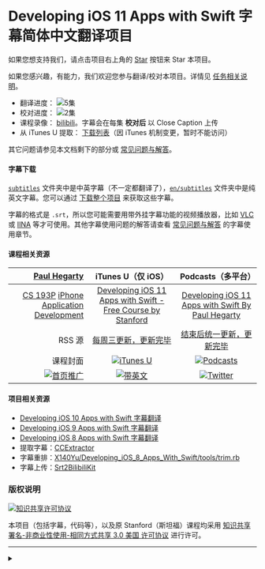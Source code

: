 # Developing iOS 11 Apps with Swift 字幕简体中文翻译项目

如果您想支持我们，请点击项目右上角的 <a class="github-button" href="https://github.com/ApolloZhu/Developing-iOS-11-Apps-with-Swift" data-icon="octicon-star" data-show-count="true" aria-label="Star ApolloZhu/Developing-iOS-11-Apps-with-Swift on GitHub">Star</a> 按钮来 Star 本项目。

如果您感兴趣，有能力，我们欢迎您参与翻译/校对本项目。详情见 [任务相关说明](https://github.com/ApolloZhu/Developing-iOS-11-Apps-with-Swift/blob/master/CONTRIBUTING.md)。

- 翻译进度： ![5集](http://progressed.io/bar/5?scale=20&suffix=%E9%9B%86)
- 校对进度： ![2集](http://progressed.io/bar/3?scale=20&suffix=%E9%9B%86)
- 课程录像： [bilibili](https://www.bilibili.com/video/av16339375/)。字幕会在每集 **校对后** 以 Close Caption 上传
- 从 iTunes U 提取： [下载列表](./tools/update/download.md)（因 iTunes 机制变更，暂时不能访问）

其它问题请参见本文档剩下的部分或 [常见问题与解答](./SUPPORT.md)。

#### 字幕下载

[`subtitles`](./subtitles) 文件夹中是中英字幕（不一定都翻译了），[`en/subtitles`](./en/subtitles) 文件夹中是纯英文字幕。您可以通过 [下载整个项目](https://github.com/ApolloZhu/Developing-iOS-11-Apps-with-Swift/archive/master.zip) 来获取这些字幕。

字幕的格式是 `.srt`，所以您可能需要用带外挂字幕功能的视频播放器，比如 [VLC](http://www.videolan.org/vlc/index.zh.html) 或 [IINA](https://lhc70000.github.io/iina/zh-cn/) 等才可使用。其他字幕使用问题的解答请查看 [常见问题与解答](./SUPPORT.md) 的字幕使用章节。

#### 课程相关资源

|[Paul Hegarty](https://piazza.com/professors/show/paul_hegarty)|iTunes U（仅 iOS）|Podcasts（多平台）|
|--:|:--:|:--:|
|[CS 193P](http://web.stanford.edu/class/cs193p/cgi-bin/drupal/) [iPhone Application Development](https://explorecourses.stanford.edu/search?q=CS+193P%3A+iOS+Application+Development)|[Developing iOS 11 Apps with Swift - Free Course by Stanford](https://itunes.apple.com/course/id1309275316) |[Developing iOS 11 Apps with Swift By Paul Hegarty](https://itunes.apple.com/podcast/id1315130780)|
|RSS 源|[每周三更新，更新完毕](https://p1-u.itunes.apple.com/WebObjects/LZStudent.woa/ra/feed/CODOAOSRJY0GOAQH)|[结束后统一更新，更新完毕](http://podcasts.apple.com/stanford/developing_ios11_apps.xml)|
|课程封面|[![iTunes U](https://is3-ssl.mzstatic.com/image/thumb/course/CobaltPublic128/v4/81/d0/9c/81d09ca1-ec7b-19b2-a215-4ae39df215c5/source/466x570.png)](https://is3-ssl.mzstatic.com/image/thumb/course/CobaltPublic128/v4/81/d0/9c/81d09ca1-ec7b-19b2-a215-4ae39df215c5/source/466x570.png)|[![Podcasts](http://is1.mzstatic.com/image/thumb/Music128/v4/fa/b1/5c/fab15cf7-b968-7e65-0f32-9955ae02fc3e/source/1024x1024bb.jpg)](http://is1.mzstatic.com/image/thumb/Music128/v4/fa/b1/5c/fab15cf7-b968-7e65-0f32-9955ae02fc3e/source/1024x1024bb.jpg)|
|[![首页推广](http://is5.mzstatic.com/image/thumb/comp/Features118/v4/b5/ad/37/b5ad3702-1d82-94b6-3056-787cbf98c41b/temp..lejovgyc.png/1360x520fa.jpg)](http://is5.mzstatic.com/image/thumb/comp/Features118/v4/b5/ad/37/b5ad3702-1d82-94b6-3056-787cbf98c41b/temp..lejovgyc.png/1360x520fa.jpg)|[![带英文](http://is5.mzstatic.com/image/thumb/comp/Features118/v4/b5/ad/37/b5ad3702-1d82-94b6-3056-787cbf98c41b/temp..lejovgyc.png/1360x520fa.jpg?fbl=en-GB&cdt=cdt-1-326037343&cte=cte-1504292368040-10000&dk=dk-20209947-1474866501&l=en-GB)](http://is5.mzstatic.com/image/thumb/comp/Features118/v4/b5/ad/37/b5ad3702-1d82-94b6-3056-787cbf98c41b/temp..lejovgyc.png/1360x520fa.jpg?fbl=en-GB&cdt=cdt-1-326037343&cte=cte-1504292368040-10000&dk=dk-20209947-1474866501&l=en-GB)|[![Twitter](https://pbs.twimg.com/media/DPz9KZ4VQAAyUwJ.jpg)](https://pbs.twimg.com/media/DPz9KZ4VQAAyUwJ.jpg)| 

#### 项目相关资源

- [Developing iOS 10 Apps with Swift 字幕翻译](https://github.com/ApolloZhu/Developing-iOS-10-Apps-with-Swift)
- [Developing iOS 9 Apps with Swift 字幕翻译](https://github.com/SwiftGGTeam/Developing-iOS-9-Apps-with-Swift)
- [Developing iOS 8 Apps with Swift 字幕翻译](https://github.com/X140Yu/Developing_iOS_8_Apps_With_Swift)
- 提取字幕：[CCExtractor](https://www.ccextractor.org/)
- 字幕重排：[X140Yu/Developing_iOS_8_Apps_With_Swift/tools/trim.rb](https://github.com/X140Yu/Developing_iOS_8_Apps_With_Swift/blob/master/tools/trim.rb)
- 字幕上传：[Srt2BilibiliKit](https://github.com/ApolloZhu/Srt2BilibiliKit)

### 版权说明

<a rel="license" href="https://creativecommons.org/licenses/by-nc-sa/3.0/us/deed.zh"><img alt="知识共享许可协议" style="border-width:0" src="https://i.creativecommons.org/l/by-nc-sa/3.0/us/88x31.png" /></a>

本项目（包括字幕，代码等），以及原 Stanford（斯坦福）课程均采用 <a rel="license" href="https://creativecommons.org/licenses/by-nc-sa/3.0/us/deed.zh">知识共享 署名-非商业性使用-相同方式共享 3.0 美国 许可协议</a> 进行许可。

----

<details>
<summary></summary>

<script async defer src="https://buttons.github.io/buttons.js">/*请忽略这段代码*/</script>
<script type="text/javascript">
  window.onload = function () {
    var realH1 = document.getElementById("developing-ios-11-apps-with-swift-字幕简体中文翻译项目");
    document.getElementsByClassName("project-name")[0].innerHTML = realH1.innerHTML;
    realH1.style.display="none";
  }
</script>

</details>
